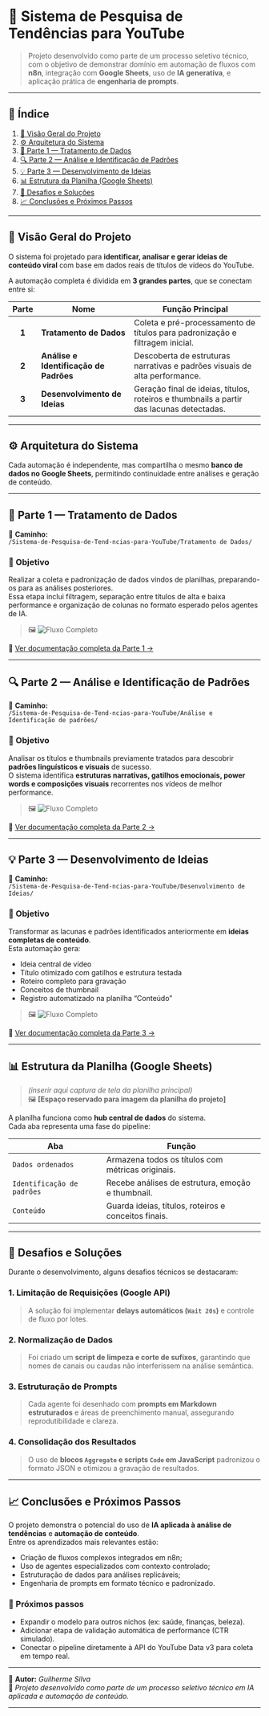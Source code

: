 # 🧠 Sistema de Pesquisa de Tendências para YouTube

> Projeto desenvolvido como parte de um processo seletivo técnico, com o objetivo de demonstrar domínio em automação de fluxos com **n8n**, integração com **Google Sheets**, uso de **IA generativa**, e aplicação prática de **engenharia de prompts**.

---

## 📑 Índice

1. [🧩 Visão Geral do Projeto](#-visão-geral-do-projeto)
2. [⚙️ Arquitetura do Sistema](#️-arquitetura-do-sistema)
3. [🎯 Parte 1 — Tratamento de Dados](#-parte-1--tratamento-de-dados)
4. [🔍 Parte 2 — Análise e Identificação de Padrões](#-parte-2--análise-e-identificação-de-padrões)
5. [💡 Parte 3 — Desenvolvimento de Ideias](#-parte-3--desenvolvimento-de-ideias)
6. [📊 Estrutura da Planilha (Google Sheets)](#-estrutura-da-planilha-google-sheets)
7. [🚧 Desafios e Soluções](#-desafios-e-soluções)
8. [📈 Conclusões e Próximos Passos](#-conclusões-e-próximos-passos)

---

## 🧩 Visão Geral do Projeto

O sistema foi projetado para **identificar, analisar e gerar ideias de conteúdo viral** com base em dados reais de títulos de vídeos do YouTube.

A automação completa é dividida em **3 grandes partes**, que se conectam entre si:

| Parte | Nome | Função Principal |
|:------:|------|------------------|
| **1** | **Tratamento de Dados** | Coleta e pré-processamento de títulos para padronização e filtragem inicial. |
| **2** | **Análise e Identificação de Padrões** | Descoberta de estruturas narrativas e padrões visuais de alta performance. |
| **3** | **Desenvolvimento de Ideias** | Geração final de ideias, títulos, roteiros e thumbnails a partir das lacunas detectadas. |

---

## ⚙️ Arquitetura do Sistema

Cada automação é independente, mas compartilha o mesmo **banco de dados no Google Sheets**, permitindo continuidade entre análises e geração de conteúdo.

---

## 🎯 Parte 1 — Tratamento de Dados

📂 **Caminho:**  
`/Sistema-de-Pesquisa-de-Tend-ncias-para-YouTube/Tratamento de Dados/`

### 📌 Objetivo

Realizar a coleta e padronização de dados vindos de planilhas, preparando-os para as análises posteriores.  
Essa etapa inclui filtragem, separação entre títulos de alta e baixa performance e organização de colunas no formato esperado pelos agentes de IA.


> 🖼️ 
![Fluxo Completo](./Imagens/Fluxointeiro.jpg) 

🔗 [Ver documentação completa da Parte 1 →](./Tratamento%20de%20Dados/Parte1.md)

---

## 🔍 Parte 2 — Análise e Identificação de Padrões

📂 **Caminho:**  
`/Sistema-de-Pesquisa-de-Tend-ncias-para-YouTube/Análise e Identificação de padrões/`

### 📌 Objetivo

Analisar os títulos e thumbnails previamente tratados para descobrir **padrões linguísticos e visuais** de sucesso.  
O sistema identifica **estruturas narrativas, gatilhos emocionais, power words e composições visuais** recorrentes nos vídeos de melhor performance.

> 🖼️ 
![Fluxo Completo](./Imagens/Fluxointeiro2.jpg) 

🔗 [Ver documentação completa da Parte 2 →](./Análise%20e%20Identificação%20de%20padrões/README.md)

---

## 💡 Parte 3 — Desenvolvimento de Ideias

📂 **Caminho:**  
`/Sistema-de-Pesquisa-de-Tend-ncias-para-YouTube/Desenvolvimento de Ideias/`

### 📌 Objetivo

Transformar as lacunas e padrões identificados anteriormente em **ideias completas de conteúdo**.  
Esta automação gera:
- Ideia central de vídeo  
- Título otimizado com gatilhos e estrutura testada  
- Roteiro completo para gravação  
- Conceitos de thumbnail  
- Registro automatizado na planilha “Conteúdo”

> 🖼️ 
![Fluxo Completo](./Imagens/Fluxointeiro3.jpg) 


🔗 [Ver documentação completa da Parte 3 →](./Desenvolvimento%20de%20Ideias/README.md)

---

## 📊 Estrutura da Planilha (Google Sheets)

> *(inserir aqui captura de tela da planilha principal)*  
> 🖼️ **[Espaço reservado para imagem da planilha do projeto]**

A planilha funciona como **hub central de dados** do sistema.  
Cada aba representa uma fase do pipeline:

| Aba | Função |
|------|--------|
| `Dados ordenados` | Armazena todos os títulos com métricas originais. |
| `Identificação de padrões` | Recebe análises de estrutura, emoção e thumbnail. |
| `Conteúdo` | Guarda ideias, títulos, roteiros e conceitos finais. |

---

## 🚧 Desafios e Soluções

Durante o desenvolvimento, alguns desafios técnicos se destacaram:

### 1. Limitação de Requisições (Google API)
> A solução foi implementar **delays automáticos (`Wait 20s`)** e controle de fluxo por lotes.

### 2. Normalização de Dados
> Foi criado um **script de limpeza e corte de sufixos**, garantindo que nomes de canais ou caudas não interferissem na análise semântica.

### 3. Estruturação de Prompts
> Cada agente foi desenhado com **prompts em Markdown estruturados** e áreas de preenchimento manual, assegurando reprodutibilidade e clareza.

### 4. Consolidação dos Resultados
> O uso de **blocos `Aggregate` e scripts `Code` em JavaScript** padronizou o formato JSON e otimizou a gravação de resultados.

---

## 📈 Conclusões e Próximos Passos

O projeto demonstra o potencial do uso de **IA aplicada à análise de tendências** e **automação de conteúdo**.  
Entre os aprendizados mais relevantes estão:

- Criação de fluxos complexos integrados em n8n;  
- Uso de agentes especializados com contexto controlado;  
- Estruturação de dados para análises replicáveis;  
- Engenharia de prompts em formato técnico e padronizado.

### 🚀 Próximos passos
- Expandir o modelo para outros nichos (ex: saúde, finanças, beleza).  
- Adicionar etapa de validação automática de performance (CTR simulado).  
- Conectar o pipeline diretamente à API do YouTube Data v3 para coleta em tempo real.

---

📘 **Autor:** *Guilherme Silva*  
💼 *Projeto desenvolvido como parte de um processo seletivo técnico em IA aplicada e automação de conteúdo.*

---
